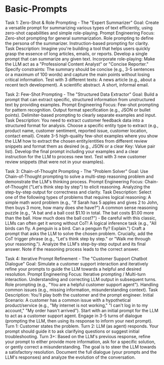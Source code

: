 # Basic-Prompts
Task 1: Zero-Shot & Role Prompting - The "Expert Summarizer"
Goal: Create a versatile prompt for summarizing various types of text efficiently, using zero-shot capabilities and simple role-playing.
Prompt Engineering Focus:
Zero-shot prompting for general summarization.
Role prompting to define the persona of the summarizer.
Instruction-based prompting for clarity.
Task Description:
Imagine you're building a tool that helps users quickly grasp the essence of long articles, emails, or reports.
Develop a single prompt that can summarize any given text.
Incorporate role-playing: Make the LLM act as a "Professional Content Analyst" or "Concise Reporter."
Specify constraints: The summary should be concise (e.g., 3-5 sentences or a maximum of 100 words) and capture the main points without losing critical information.
Test with 3 different texts:
A news article (e.g., about a recent tech development).
A scientific abstract.
A short, informal email.

Task 2: Few-Shot Prompting - The "Structured Data Extractor"
Goal: Build a prompt that can extract specific, structured information from unstructured text by providing examples.
Prompt Engineering Focus:
Few-shot prompting for pattern recognition.
Output format specification (e.g., JSON or bullet points).
Delimiter-based prompting to clearly separate examples and input.
Task Description:
You need to extract customer feedback data into a structured format for analysis.
Choose a specific entity type to extract (e.g., product name, customer sentiment, reported issue, customer location, contact email).
Create 3-5 high-quality few-shot examples where you show the LLM how to extract the chosen entity/entities from different review snippets and format them as desired (e.g., JSON or a clear Key: Value pair list).
Develop the final prompt including your examples and a clear instruction for the LLM to process new text.
Test with 3 new customer review snippets (that were not in your examples).

Task 3: Chain-of-Thought Prompting - The "Problem Solver"
Goal: Use Chain-of-Thought prompting to solve a multi-step reasoning problem and demonstrate the LLM's thinking process.
Prompt Engineering Focus:
Chain-of-Thought ("Let's think step by step") to elicit reasoning.
Analyzing the step-by-step output for correctness and clarity.
Task Description:
Select one of the following types of problems that requires logical reasoning:
A simple math word problem (e.g., "If Sarah has 5 apples and gives 2 to John, then buys 3 more, how many does she have?")
A common sense reasoning puzzle (e.g., "A bat and a ball cost $1.10 in total. The bat costs $1.00 more than the ball. How much does the ball cost?") - Be careful with this classic, LLMs can often get it wrong without CoT!
A logical inference task (e.g., "All birds can fly. A penguin is a bird. Can a penguin fly? Explain.")
Craft a prompt that asks the LLM to solve the chosen problem.
Crucially, add the CoT trigger phrase (e.g., "Let's think step by step." or "Walk me through your reasoning.").
Analyze the LLM's step-by-step output and its final answer. Note if the reasoning process leads to the correct answer.

Task 4: Iterative Prompt Refinement - The "Customer Support Chatbot Dialogue"
Goal: Simulate a customer support interaction and iteratively refine your prompts to guide the LLM towards a helpful and desired resolution.
Prompt Engineering Focus:
Iterative prompting / Multi-turn interaction.
Understanding and correcting LLM output in subsequent turns.
Role prompting (e.g., "You are a helpful customer support agent").
Handling common issues (e.g., missing information, misunderstanding context).
Task Description:
You'll play both the customer and the prompt engineer.
Initial Scenario: A customer has a common issue with a hypothetical product/service (e.g., "My internet is not working," "I can't log in to my account," "My order hasn't arrived").
Start with an initial prompt for the LLM to act as a customer support agent.
Engage in 3-5 turns of dialogue (prompting the LLM, then using its response to inform your next prompt).
Turn 1: Customer states the problem.
Turn 2: LLM (as agent) responds. Your prompt should guide it to ask clarifying questions or suggest initial troubleshooting.
Turn 3+: Based on the LLM's previous response, refine your prompt to either provide more information, ask for a specific solution, or gently correct a misunderstanding. The goal is to steer the LLM towards a satisfactory resolution.
Document the full dialogue (your prompts and the LLM's responses) and analyze the evolution of the conversation.
